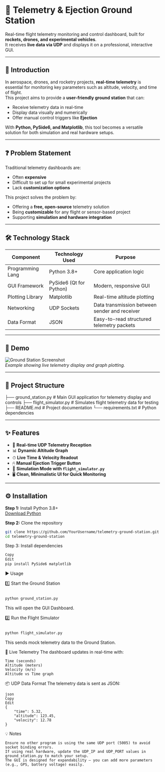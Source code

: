 # 🚀 Telemetry & Ejection Ground Station

Real-time flight telemetry monitoring and control dashboard, built for **rockets, drones, and experimental vehicles**.  
It receives **live data via UDP** and displays it on a professional, interactive GUI.

---

## 📝 Introduction

In aerospace, drones, and rocketry projects, **real-time telemetry** is essential for monitoring key parameters such as altitude, velocity, and time of flight.  
This project aims to provide a **user-friendly ground station** that can:
- Receive telemetry data in real-time
- Display data visually and numerically
- Offer manual control triggers like **Ejection**

With **Python, PySide6, and Matplotlib**, this tool becomes a versatile solution for both simulation and real hardware setups.

---

## ❓ Problem Statement

Traditional telemetry dashboards are:
- Often **expensive**
- Difficult to set up for small experimental projects
- Lack **customization options**

This project solves the problem by:
- Offering a **free, open-source** telemetry solution
- Being **customizable** for any flight or sensor-based project
- Supporting **simulation and hardware integration**

---

## 🛠 Technology Stack

| Component        | Technology Used       | Purpose |
|------------------|-----------------------|---------|
| Programming Lang | Python 3.8+            | Core application logic |
| GUI Framework    | PySide6 (Qt for Python) | Modern, responsive GUI |
| Plotting Library | Matplotlib              | Real-time altitude plotting |
| Networking       | UDP Sockets             | Data transmission between sender and receiver |
| Data Format      | JSON                    | Easy-to-read structured telemetry packets |

---

## 📸 Demo

![Ground Station Screenshot](screenshot.png)  
*Example showing live telemetry display and graph plotting.*

---

## 📂 Project Structure

├── ground_station.py # Main GUI application for telemetry display and controls
├── flight_simulator.py # Simulates flight telemetry data for testing
├── README.md # Project documentation
└── requirements.txt # Python dependencies



---

## ✨ Features

- 📡 **Real-time UDP Telemetry Reception**
- 📊 **Dynamic Altitude Graph**
- ⏱ **Live Time & Velocity Readout**
- 🖱 **Manual Ejection Trigger Button**
- 🔄 **Simulation Mode with `flight_simulator.py`**
- 🖥 **Clean, Minimalistic UI for Quick Monitoring**

---

## ⚙ Installation

**Step 1:** Install Python 3.8+  
[Download Python](https://www.python.org/downloads/)

**Step 2:** Clone the repository
```bash
git clone https://github.com/YourUsername/telemetry-ground-station.git
cd telemetry-ground-station
```

Step 3: Install dependencies

```bash
Copy
Edit
pip install PySide6 matplotlib
```
▶ Usage

1️⃣ Start the Ground Station

```bash

python ground_station.py
```
This will open the GUI Dashboard.

2️⃣ Run the Flight Simulator

```bash

python flight_simulator.py
```
This sends mock telemetry data to the Ground Station.

📡 Live Telemetry
The dashboard updates in real-time with:
```
Time (seconds)
Altitude (meters)
Velocity (m/s)
Altitude vs Time graph
```
📦 UDP Data Format
The telemetry data is sent as JSON:
```
json
Copy
Edit
{
    "time": 5.32,
    "altitude": 123.45,
    "velocity": 12.78
}
```
💡 Notes
```
Ensure no other program is using the same UDP port (5005) to avoid socket binding errors.
If using real hardware, update the UDP_IP and UDP_PORT values in ground_station.py to match your setup.
The GUI is designed for expandability — you can add more parameters (e.g., GPS, battery voltage) easily.
```




